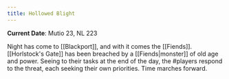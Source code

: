 ```yaml
---
title: Hollowed Blight
---
```

**Current Date**: Mutio 23, NL 223

Night has come to [[Blackport]], and with it comes the [[Fiends]]. [[Horlstock's Gate]] has been breached by a [[Fiends|monster]] of old age and power. Seeing to their tasks at the end of the day, the #players respond to the threat, each seeking their own priorities. Time marches forward.
